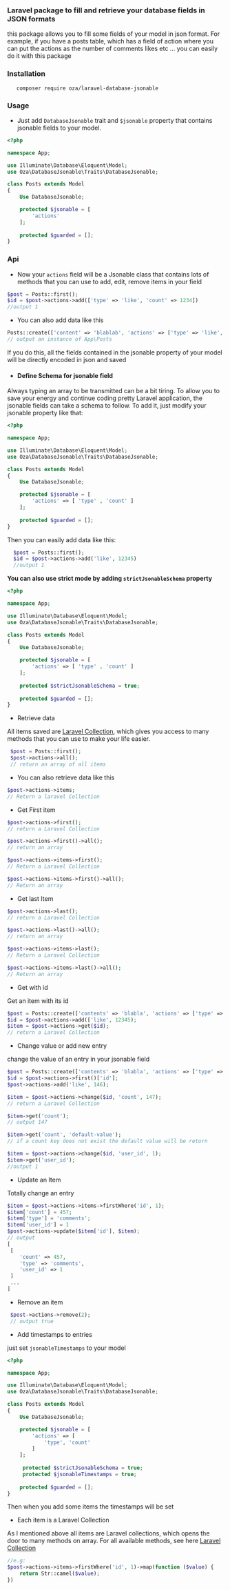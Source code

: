 ### Laravel package to fill and retrieve your database fields in JSON formats
this package allows you to fill some fields of your model in json format.
For example, if you have a posts table, which has a field of action where
 you can put the actions as the number of comments likes etc ... 
 you can easily do it with this package

### Installation 
```
   composer require oza/laravel-database-jsonable 
```
### Usage
  - Just add `DatabaseJsonable` trait and `$jsonable` 
 property that contains jsonable fields to your model.
 
 ```php
 <?php

 namespace App;
 
 use Illuminate\Database\Eloquent\Model;
 use Oza\DatabaseJsonable\Traits\DatabaseJsonable;
 
 class Posts extends Model
 {
     Use DatabaseJsonable;
 
     protected $jsonable = [
         'actions'
     ];
     
     protected $guarded = [];
 }
 ```
 ### Api
 
 - Now your `actions` field will be a Jsonable class that contains lots of methods that you can use to
  add, edit, remove items in your field 
  ```php
  $post = Posts::first();
  $id = $post->actions->add(['type' => 'like', 'count' => 1234])
  //output 1
  ```
 - You can also add data like this
 ```php
 Posts::create(['content' => 'blablab', 'actions' => ['type' => 'like', 'count' => 0] ]) 
 // output an instance of App\Posts
 ```
  If you do this, all the fields contained in the jsonable property of your model will be directly encoded in json and saved
 - #### Define Schema for jsonable field
 Always typing an array to be transmitted can be a bit tiring.
 To allow you to save your energy and continue coding
 pretty Laravel application, the jsonable fields  can take a schema to follow.
 To add it,  just modify your jsonable property like that:
 ```php
 <?php

 namespace App;
 
 use Illuminate\Database\Eloquent\Model;
 use Oza\DatabaseJsonable\Traits\DatabaseJsonable;
 
 class Posts extends Model
 {
     Use DatabaseJsonable;
 
     protected $jsonable = [
         'actions' => [ 'type' , 'count' ]
     ];
     
     protected $guarded = [];
 }
 ```
 Then you can easily add data like this:
```php
  $post = Posts::first();
  $id = $post->actions->add('like', 12345)
  //output 1

  ```
  **You can also use strict mode by adding `strictJsonableSchema` property**   
 ```php
 <?php

 namespace App;
 
 use Illuminate\Database\Eloquent\Model;
 use Oza\DatabaseJsonable\Traits\DatabaseJsonable;
 
 class Posts extends Model
 {
     Use DatabaseJsonable;
 
     protected $jsonable = [
         'actions' => [ 'type' , 'count' ]
     ];
     
     protected $strictJsonableSchema = true;
     
     protected $guarded = [];
 }
 ```   
 
 - Retrieve data
 
 All items saved are [Laravel Collection](https://laravel.com/docs/5.6/collections), which gives
  you access to many methods that you can use to make your life easier.
 ```php
  $post = Posts::first();
  $post->actions->all();
  // return an array of all items   
``` 
- You can also retrieve data like this
```php
$post->actions->items;
// Return a laravel Collection
```
- Get First item 
```php
$post->actions->first(); 
// return a Laravel Collection

$post->actions->first()->all();
// return an array

$post->actions->items->first();
// Return a Laravel Collection

$post->actions->items->first()->all();
// Return an array

```
- Get last Item
```php
$post->actions->last(); 
// return a Laravel Collection

$post->actions->last()->all();
// return an array

$post->actions->items->last();
// Return a Laravel Collection

$post->actions->items->last()->all();
// Return an array

```
- Get with id

Get an item with its id
```php
$post = Posts::create(['contents' => 'blabla', 'actions' => ['type' => 'like', 'count' => 0]]);
$id = $post->actions->add(['like', 12345);
$item = $post->actions->get($id); 
// return a Laravel Collection
```
- Change value or add new entry

change the value of an entry in your jsonable field
```php
$post = Posts::create(['contents' => 'blabla', 'actions' => ['type' => 'like', 'count' => 0]]);
$id = $post->actions->first()['id'];
$post->actions->add('like', 146);

$item = $post->actions->change($id, 'count', 147); 
// return a Laravel Collection

$item->get('count'); 
// output 147

$item->get('count', 'default-value');
// if a count key does not exist the default value will be return

$item = $post->actions->change($id, 'user_id', 1);
$item->get('user_id');
//output 1
```
- Update an Item

Totally change an entry
```php
$item = $post->actions->items->firstWhere('id', 1);
$item['count'] = 457;
$item['type'] = 'comments';
$item['user_id'] = 1
$post->actions->update($item['id'], $item);
// output 
[
 [
    'count' => 457,
    'type' => 'comments',
    'user_id' => 1
 ]
 ...
]

```
- Remove an item

```php
 $post->actions->remove(2);
 // output true
```

- Add timestamps to entries

just set `jsonableTimestamps` to your model
```php
<?php

namespace App;

use Illuminate\Database\Eloquent\Model;
use Oza\DatabaseJsonable\Traits\DatabaseJsonable;

class Posts extends Model
{
    Use DatabaseJsonable;

    protected $jsonable = [
        'actions' => [
            'type', 'count'
        ]
    ];
    
     protected $strictJsonableSchema = true;
     protected $jsonableTimestamps = true;
     
    protected $guarded = [];
}

```  
Then when you add some items the timestamps will be set

- Each item is a Laravel Collection

As I mentioned above all items are Laravel collections, 
which opens the door to many methods on array. 
For all available methods, see here [Laravel Collection](https://laravel.com/docs/5.6/collections)

```php
//e.g:
$post->actions->items->firstWhere('id', 1)->map(function ($value) {
    return Str::camel($value);
})
```
